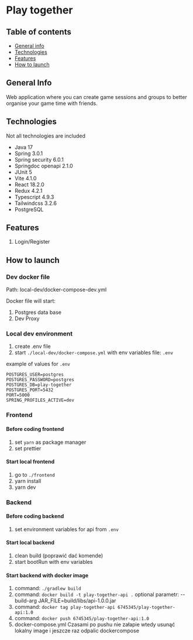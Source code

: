 # Play together

## Table of contents
* [General info](#general-info)
* [Technologies](#technologies)
* [Features](#features)
* [How to launch](#how-to-launch)

## General Info
Web application where you can create game sessions and groups to better organise your game time with friends.

## Technologies
Not all technologies are included
* Java 17
* Spring 3.0.1
* Spring security 6.0.1
* Springdoc openapi 2.1.0
* JUnit 5
* Vite 4.1.0
* React 18.2.0
* Redux 4.2.1
* Typescript 4.9.3
* Tailwindcss 3.2.6
* PostgreSQL

## Features
1. Login/Register

## How to launch

### Dev docker file
Path: local-dev/docker-compose-dev.yml

Docker file will start:
1. Postgres data base
2. Dev Proxy

### Local dev environment
1. create .env file
2. start `./local-dev/docker-compose.yml` with env variables file: `.env`

example of values for `.env`
```
POSTGRES_USER=postgres
POSTGRES_PASSWORD=postgres
POSTGRES_DB=play-together
POSTGRES_PORT=5432
PORT=5000
SPRING_PROFILES_ACTIVE=dev
```

### Frontend
#### Before coding frontend
1. set `yarn` as package manager
2. set prettier
   
#### Start local frontend
1. go to `./frontend`
2. yarn install
3. yarn dev

### Backend
#### Before coding backend
1. set environment variables for api from `.env`
   
#### Start local backend
1. clean build (poprawić dać komende)
2. start bootRun with env variables

#### Start backend with docker image
1. command: `./gradlew build`
2. command: `docker build -t play-together-api .`
   optional parametr: --build-arg JAR_FILE=build/libs/api-1.0.0.jar
3. command: `docker tag play-together-api 6745345/play-together-api:1.0`
4. command: `docker push 6745345/play-together-api:1.0`
5. docker-compose.yml
Czasami po pushu nie załapie wtedy usunąć lokalny image i jeszcze raz odpalic dockercompose
